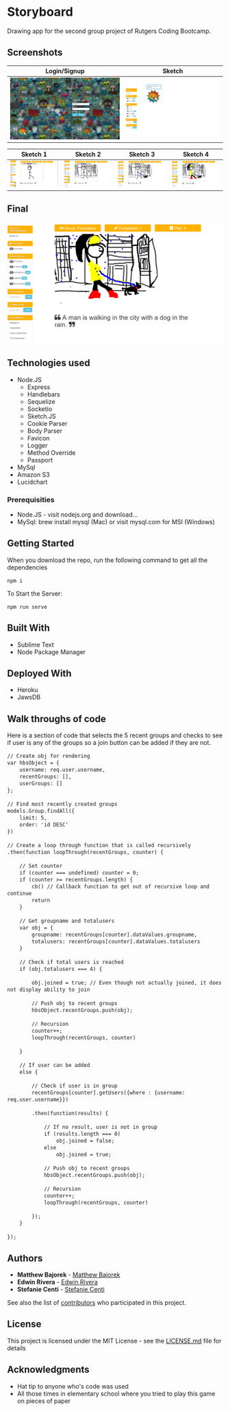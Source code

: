# Storyboard
Drawing app for the second group project of Rutgers Coding Bootcamp.

## Screenshots

Login/Signup | Sketch
-------------|--------
![Login/Signup Form Image](/readme_images_2/login.png?raw=true"login.png") | ![Sketch Form Image](/readme_images_2/group.png?raw=true"group.png")


Sketch 1 | Sketch 2 | Sketch 3 | Sketch 4
---------|----------|----------|---------
![Sketch 1 Image](/readme_images_2/part1Edit.png?raw=true"part1Edit.png") | ![Sketch 2 Image](/readme_images_2/part2Edit.png?raw=true"part2Edit.png") | ![Sketch 3 Image](/readme_images_2/part3Edit.png?raw=true"part3Edit.png") | ![Sketch 4 Image](/readme_images_2/part4Edit.png?raw=true"part4Edit.png")

Final 
------
![Final Image](/readme_images_2/finalEdit.png?raw=true"finalEdit.png")

## Technologies used
- Node.JS
    - Express
    - Handlebars
    - Sequelize
    - Socketio
    - Sketch.JS
    - Cookie Parser
    - Body Parser
    - Favicon
    - Logger
    - Method Override
    - Passport
- MySql
- Amazon S3
- Lucidchart

### Prerequisities

- Node.JS - visit nodejs.org and download...
- MySql: brew install mysql (Mac) or visit mysql.com for MSI (Windows)

## Getting Started

When you download the repo, run the following command to get all the dependencies

```
npm i
```
To Start the Server:

```
npm run serve
```

## Built With

* Sublime Text
* Node Package Manager

## Deployed With

* Heroku
* JawsDB

## Walk throughs of code
Here is a section of code that selects the 5 recent groups and checks to see if user is any of the groups so a join button can be added if they are not.

```
// Create obj for rendering
var hbsObject = {
    username: req.user.username,
    recentGroups: [],
    userGroups: []
};

// Find most recently created groups
models.Group.findAll({
    limit: 5,
    order: 'id DESC'
})

// Create a loop through function that is called recursively
.then(function loopThrough(recentGroups, counter) {

    // Set counter
    if (counter === undefined) counter = 0;
    if (counter >= recentGroups.length) {
        cb() // Callback function to get out of recursive loop and continue
        return
    }

    // Get groupname and totalusers
    var obj = {
        groupname: recentGroups[counter].dataValues.groupname,
        totalusers: recentGroups[counter].dataValues.totalusers
    }

    // Check if total users is reached
    if (obj.totalusers === 4) {

        obj.joined = true; // Even though not actually joined, it does not display ability to join

        // Push obj to recent groups
        hbsObject.recentGroups.push(obj);

        // Recursion
        counter++;
        loopThrough(recentGroups, counter)

    } 
    
    // If user can be added
    else {

        // Check if user is in group
        recentGroups[counter].getUsers({where : {username: req.user.username}})

        .then(function(results) {

            // If no result, user is not in group
            if (results.length === 0)
                obj.joined = false;
            else
                obj.joined = true;

            // Push obj to recent groups
            hbsObject.recentGroups.push(obj);

            // Recursion
            counter++;
            loopThrough(recentGroups, counter)

        });
    }               

});
```

## Authors

* **Matthew Bajorek** - [Matthew Bajorek](https://github.com/mattbajorek)
* **Edwin Rivera** - [Edwin Rivera](https://github.com/imdoingitlive)
* **Stefanie Centi** - [Stefanie Centi](https://github.com/stefcenti)

See also the list of [contributors](https://github.com/imdoingitlive/Storyboard/contributors) who participated in this project.

## License

This project is licensed under the MIT License - see the [LICENSE.md](LICENSE.md) file for details

## Acknowledgments

* Hat tip to anyone who's code was used
* All those times in elementary school where you tried to play this game on pieces of paper
